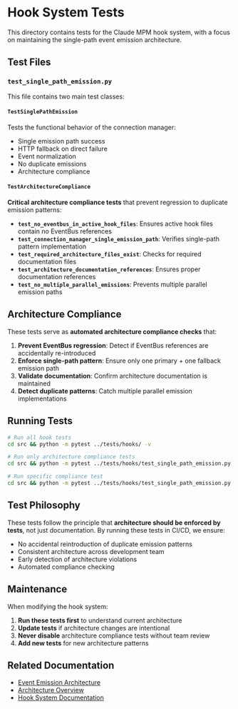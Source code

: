 # Hook System Tests

This directory contains tests for the Claude MPM hook system, with a focus on maintaining the single-path event emission architecture.

## Test Files

### `test_single_path_emission.py`

This file contains two main test classes:

#### `TestSinglePathEmission`
Tests the functional behavior of the connection manager:
- Single emission path success
- HTTP fallback on direct failure
- Event normalization
- No duplicate emissions
- Architecture compliance

#### `TestArchitectureCompliance`
**Critical architecture compliance tests** that prevent regression to duplicate emission patterns:

- **`test_no_eventbus_in_active_hook_files`**: Ensures active hook files contain no EventBus references
- **`test_connection_manager_single_emission_path`**: Verifies single-path pattern implementation
- **`test_required_architecture_files_exist`**: Checks for required documentation files
- **`test_architecture_documentation_references`**: Ensures proper documentation references
- **`test_no_multiple_parallel_emissions`**: Prevents multiple parallel emission paths

## Architecture Compliance

These tests serve as **automated architecture compliance checks** that:

1. **Prevent EventBus regression**: Detect if EventBus references are accidentally re-introduced
2. **Enforce single-path pattern**: Ensure only one primary + one fallback emission path
3. **Validate documentation**: Confirm architecture documentation is maintained
4. **Detect duplicate patterns**: Catch multiple parallel emission implementations

## Running Tests

```bash
# Run all hook tests
cd src && python -m pytest ../tests/hooks/ -v

# Run only architecture compliance tests
cd src && python -m pytest ../tests/hooks/test_single_path_emission.py::TestArchitectureCompliance -v

# Run specific compliance test
cd src && python -m pytest ../tests/hooks/test_single_path_emission.py::TestArchitectureCompliance::test_no_eventbus_in_active_hook_files -v
```

## Test Philosophy

These tests follow the principle that **architecture should be enforced by tests**, not just documentation. By running these tests in CI/CD, we ensure:

- No accidental reintroduction of duplicate emission patterns
- Consistent architecture across development team
- Early detection of architecture violations
- Automated compliance checking

## Maintenance

When modifying the hook system:

1. **Run these tests first** to understand current architecture
2. **Update tests** if architecture changes are intentional
3. **Never disable** architecture compliance tests without team review
4. **Add new tests** for new architecture patterns

## Related Documentation

- [Event Emission Architecture](../../docs/developer/EVENT_EMISSION_ARCHITECTURE.md)
- [Architecture Overview](../../docs/developer/ARCHITECTURE.md)
- [Hook System Documentation](../../src/claude_mpm/hooks/README.md)
